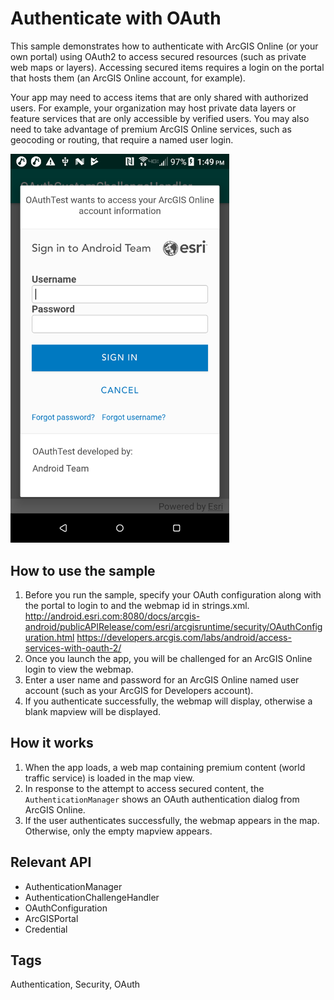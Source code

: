 # Authenticate with OAuth

This sample demonstrates how to authenticate with ArcGIS Online (or your own portal) using OAuth2 to access secured resources (such as private web maps or layers). Accessing secured items requires a login on the portal that hosts them (an ArcGIS Online account, for example).

Your app may need to access items that are only shared with authorized users. For example, your organization may host private data layers or feature services that are only accessible by verified users. You may also need to take advantage of premium ArcGIS Online services, such as geocoding or routing, that require a named user login.

<img src="OAuth.png" width="350"/>

## How to use the sample

1. Before you run the sample, specify your OAuth configuration along with the portal to login to and the webmap id in strings.xml.
   http://android.esri.com:8080/docs/arcgis-android/publicAPIRelease/com/esri/arcgisruntime/security/OAuthConfiguration.html
   https://developers.arcgis.com/labs/android/access-services-with-oauth-2/
2. Once you launch the app, you will be challenged for an ArcGIS Online login to view the webmap.
3. Enter a user name and password for an ArcGIS Online named user account (such as your ArcGIS for Developers account).
4. If you authenticate successfully, the webmap will display, otherwise a blank mapview will be displayed.

## How it works
1. When the app loads, a web map containing premium content (world traffic service) is loaded in the map view.
2. In response to the attempt to access secured content, the `AuthenticationManager` shows an OAuth authentication dialog from ArcGIS Online.
3. If the user authenticates successfully, the webmap appears in the map. Otherwise, only the empty mapview appears.

## Relevant API
 - AuthenticationManager
 - AuthenticationChallengeHandler
 - OAuthConfiguration
 - ArcGISPortal
 - Credential

## Tags
Authentication, Security, OAuth